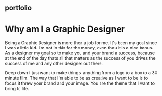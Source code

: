 ## portfolio

# Why am I a Graphic Designer

Being a Graphic Designer is more then a job for me. It's been my goal since I was a little kid.
I'm not in this for the money, even thou it is a nice bonus. As a designer my goal so to make you
and your brand a success, because at the end of the day thats all that matters as the success of you
drives the success of me and any other designer out there.

Deep down I just want to make things, anything from a logo to a box to a 30 minute film. The way that
I'm able to be as creative as I want to be is to focus it threw your brand and your image. You are the
theme that I want to bring to life.
